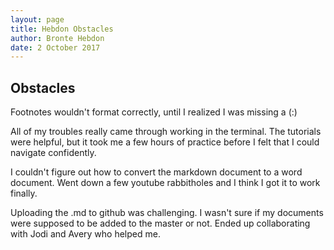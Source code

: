 ```yaml
---
layout: page
title: Hebdon Obstacles
author: Bronte Hebdon
date: 2 October 2017
---
```


## Obstacles

Footnotes wouldn't format correctly, until I realized I was missing a (:)

All of my troubles really came through working in the terminal. The tutorials were helpful, but it took me a few hours of practice before I felt that I could navigate confidently. 

I couldn't figure out how to convert the markdown document to a word document. Went down a few youtube rabbitholes and I think I got it to work finally.

Uploading the .md to github was challenging. I wasn't sure if my documents were supposed to be added to the master or not. Ended up collaborating with Jodi and Avery who helped me. 

